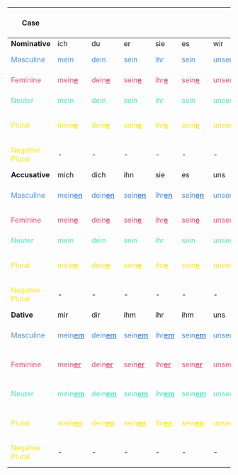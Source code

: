 <style>
blue { color: #4A90E2 }
red { color: #E94E77 }
green { color: #50E3C2 }
yellow { color: #F8E71C }
</style>

| **Case**                         |                                        |                                    |                                     |                                     |                                     |                                    |                                    |                                    |                                    | **Adjective:<br>Bestimmte Artikel**                             | **Adjective:<br>Unbestimmte Artikel**                              | **Adjective:<br>Ohne Artikel**                                     |**Welch**                                        | **Demonstrativartikel**                        |
|----------------------------------|----------------------------------------|------------------------------------|-------------------------------------|-------------------------------------|-------------------------------------|------------------------------------|------------------------------------|------------------------------------|------------------------------------|-----------------------------------------------------------------|--------------------------------------------------------------------|--------------------------------------------------------------------|-------------------------------------------------|------------------------------------------------|
| **Nominative**                   | ich                                    | du                                 | er                                  | sie                                 | es                                  | wir                                | ihr                                | sie                                | Sie                                | -                                                               | -                                                                  | -                                                                  | -                                               | -                                              |
| <blue>Masculine</blue>           | <blue>mein</blue>                      | <blue>dein</blue>                  | <blue>sein</blue>                   | <blue>ihr</blue>                    | <blue>sein</blue>                   | <blue>unser</blue>                 | <blue>euer</blue>                  | <blue>ihr</blue>                   | <blue>Ihr</blue>                   | <blue>der gross<u><b>e</u></b> Mann</blue>                      | <blue>ein gross<u><b>er</u></b> Mann</blue>                        | <blue>gross<u><b>er</u></b> Mann</blue>                            | <blue>welch<u><b>er</b></u> Mann</blue>         | <blue>dies<u><b>er</b></u> Mann</blue>         |
| <red>Feminine</red>              | <red>mein<u><b>e</u></b></red>         | <red>dein<u><b>e</u></b></red>     | <red>sein<u><b>e</u></b></red>      | <red>ihr<u><b>e</u></b></red>       | <red>sein<u><b>e</u></b></red>      | <red>unser<u><b>e</u></b></red>    | <red>euer<u><b>e</u></b></red>     | <red>ihr<u><b>e</u></b></red>      | <red>Ihr<u><b>e</u></b></red>      | <red>die gross<u><b>e</u></b> Frau</red>                        | <red>ein<u><b>e</u></b> gross<u><b>e</u></b> Frau</red>            | <red>gross<u><b>e</u></b> Frau</red>                               | <red>welch<u><b>e</b></u> Frau</red>            | <red>dies<u><b>e</b></u> Frau</red>            |
| <green>Neuter</green>            | <green>mein</green>                    | <green>dein</green>                | <green>sein</green>                 | <green>ihr</green>                  | <green>sein</green>                 | <green>unser</green>               | <green>euer</green>                | <green>ihr</green>                 | <green>Ihr</green>                 | <green>das gross<u><b>e</u></b> Auto</green>                    | <green>ein gross<u><b>es</u></b> Auto</green>                      | <green>gross<u><b>es</u></b> Auto</green>                          | <green>welch<u><b>es</b></u> Auto</green>       | <green>dies<u><b>es</b></u> Auto</green>       |
| <yellow>Plural</yellow>          | <yellow>mein<u><b>e</u></b></yellow>   | <yellow>dein<u><b>e</u></yellow>   | <yellow>sein<u><b>e</u></yellow>    | <yellow>ihr<u><b>e</u></yellow>     | <yellow>sein<u><b>e</u></yellow>    | <yellow>unser<u><b>e</u></yellow>  | <yellow>euer<u><b>e</u></yellow>   | <yellow>ihr<u><b>e</u></yellow>    | <yellow>Ihr<u><b>e</u></yellow>    | <yellow>die gross<u><b>en</b></u> Leute</yellow>                | <yellow>gross<u><b>e</b></u> Leute</yellow>                        | <yellow>gross<u><b>e</b></u> Leute</yellow>                        | <yellow>welch<u><b>e</b></u> Leute</yellow>     | <yellow>dies<u><b>e</b></u> Leute</yellow>     |
| <yellow>Negative Plural</yellow> | -                                      | -                                  | -                                   | -                                   | -                                   | -                                  | -                                  | -                                  | -                                  | -                                                               | <yellow>keine gross<u><b>en</u> Leute</yellow>                     | <yellow>keine gross<u><b>en</b></u> Leute</yellow>                 | -                                               | -                                              |
| **Accusative**                   | mich                                   | dich                               | ihn                                 | sie                                 | es                                  | uns                                | euch                               | sie                                | Sie                                | -                                                               | -                                                                  | -                                                                  | -                                               | -                                              |
| <blue>Masculine</blue>           | <blue>mein<u><b>en</u></blue>          | <blue>dein<u><b>en</u></blue>      | <blue>sein<u><b>en</u></blue>       | <blue>ihr<u><b>en</u></blue>        | <blue>sein<u><b>en</u></blue>       | <blue>unser<u><b>en</u></blue>     | <blue>euer<u><b>en</u></blue>      | <blue>ihr<u><b>en</u></blue>       | <blue>Ihr<u><b>en</u></blue>       | <blue>de<u><b>n</u></b> gross<u><b>en</b></u> Mann</blue>       | <blue>ein<u><b>en</u></b> gross<u><b>en</b></u> Mann</blue>        | <blue>gross<u><b>en</b></u> Mann</blue>                            | <blue>welch<u><b>en</b></u> Mann</blue>         | <blue>dies<u><b>en</b></u> Mann</blue>         |
| <red>Feminine</red>              | <red>mein<u><b>e</u></red>             | <red>dein<u><b>e</u></red>         | <red>sein<u><b>e</u></red>          | <red>ihr<u><b>e</u></red>           | <red>sein<u><b>e</u></red>          | <red>unser<u><b>e</u></red>        | <red>euer<u><b>e</u></red>         | <red>ihr<u><b>e</u></red>          | <red>Ihr<u><b>e</u></red>          | <red>die gross<u><b>e</b></u> Frau</red>                        | <red>ein<u><b>e</u></b> gross<u><b>e</b></u> Frau</red>            | <red>gross<u><b>e</b></u> Frau</red>                               | <red>welch<u><b>e</b></u> Frau</red>            | <red>dies<u><b>e</b></u> Frau</red>            |
| <green>Neuter</green>            | <green>mein</green>                    | <green>dein</green>                | <green>sein</green>                 | <green>ihr</green>                  | <green>sein</green>                 | <green>unser</green>               | <green>euer</green>                | <green>ihr</green>                 | <green>Ihr</green>                 | <green>das gross<u><b>e</b></u> Auto</green>                    | <green>ein gross<u><b>es</b></u> Auto</green>                      | <green>gross<u><b>es</b></u> Auto</green>                          | <green>welch<u><b>es</b></u> Auto</green>       | <green>dies<u><b>es</b></u> Auto</green>       |
| <yellow>Plural</yellow>          | <yellow>mein<u><b>e</u></yellow>       | <yellow>dein<u><b>e</u></yellow>   | <yellow>sein<u><b>e</u></yellow>    | <yellow>ihr<u><b>e</u></yellow>     | <yellow>sein<u><b>e</u></yellow>    | <yellow>unser<u><b>e</u></yellow>  | <yellow>euer<u><b>e</u></yellow>   | <yellow>ihr<u><b>e</u></yellow>    | <yellow>Ihr<u><b>e</u></yellow>    | <yellow>die gross<u><b>en</b></u> Leute</yellow>                | <yellow>gross<u><b>e</b></u> Leute</yellow>                        | <yellow>gross<u><b>e</b></u> Leute</yellow>                        | <yellow>welch<u><b>e</b></u> Leute</yellow>     | <yellow>dies<u><b>e</b></u> Leute</yellow>     |
| <yellow>Negative Plural</yellow> | -                                      | -                                  | -                                   | -                                   | -                                   | -                                  | -                                  | -                                  | -                                  | -                                                               | <yellow>keine gross<u><b>en</b></u> Leute</yellow>                 | <yellow>keine gross<u><b>en</b></u> Leute</yellow>                 | -                                               | -                                              |
| **Dative**                       | mir                                    | dir                                | ihm                                 | ihr                                 | ihm                                 | uns                                | euch                               | ihnen                              | Ihnen                              | -                                                               | -                                                                  | -                                                                  | -                                               | -                                              |
| <blue>Masculine</blue>           | <blue>mein<u><b>em</u></blue>          | <blue>dein<u><b>em</u></blue>      | <blue>sein<u><b>em</u></blue>       | <blue>ihr<u><b>em</u></blue>        | <blue>sein<u><b>em</u></blue>       | <blue>unser<u><b>em</u></blue>     | <blue>euer<u><b>em</u></blue>      | <blue>ihr<u><b>em</u></blue>       | <blue>Ihr<u><b>em</u></blue>       | <blue>de<u><b>m</u></b> gross<u><b>en</b></u> Mann</blue>       | <blue>ein<u><b>em</u></b> gross<u><b>en</b></u> Mann</blue>        | <blue>gross<u><b>em</b></u> Mann</blue>                            | <blue>welch<u><b>em</b></u> Mann</blue>         | <blue>dies<u><b>em</b></u> Mann</blue>         |
| <red>Feminine</red>              | <red>mein<u><b>er</u></red>            | <red>dein<u><b>er</u></red>        | <red>sein<u><b>er</u></red>         | <red>ihr<u><b>er</u></red>          | <red>sein<u><b>er</u></red>         | <red>unser<u><b>er</u></red>       | <red>euer<u><b>er</u></red>        | <red>ihr<u><b>er</u></red>         | <red>Ihr<u><b>er</u></red>         | <red>d<u><b>er</u></b> gross<u><b>en</b></u> Frau</red>         | <red>ein<u><b>er</u></b> gross<u><b>en</b></u> Frau</red>          | <red>gross<u><b>er</b></u> Frau</red>                              | <red>welch<u><b>er</b></u> Frau</red>           | <red>dies<u><b>er</b></u> Frau</red>           |
| <green>Neuter</green>            | <green>mein<u><b>em</u></green>        | <green>dein<u><b>em</u></green>    | <green>sein<u><b>em</u></green>     | <green>ihr<u><b>em</u></green>      | <green>sein<u><b>em</u></green>     | <green>unser<u><b>em</u></green>   | <green>euer<u><b>em</u></green>    | <green>ihr<u><b>em</u></green>     | <green>Ihr<u><b>em</u></green>     | <green>de<u><b>m</u></b> gross<u><b>en</b></u> Auto</green>     | <green>ein<u><b>em</u></b> gross<u><b>en</b></u> Auto</green>      | <green>gross<u><b>em</b></u> Auto</green>                          | <green>welch<u><b>em</b></u> Auto</green>       | <green>dies<u><b>em</b></u> Auto</green>       |
| <yellow>Plural</yellow>          | <yellow>mein<u><b>en</u></yellow>      | <yellow>dein<u><b>en</u></yellow>  | <yellow>sein<u><b>en</u></yellow>   | <yellow>ihr<u><b>en</u></yellow>    | <yellow>sein<u><b>en</u></yellow>   | <yellow>unser<u><b>en</yellow>     | <yellow>euer<u><b>en</yellow>      | <yellow>ihr<u><b>en</yellow>       | <yellow>Ihr<u><b>en</yellow>       | <yellow>de<u><b>n</u></b> gross<u><b>en</b></u> Leuten</yellow> | <yellow>gross<u><b>e</b></u> Leuten</yellow>                       | <yellow>gross<u><b>en</b></u> Leuten</yellow>                      | <yellow>welch<u><b>en</b></u> Leuten</yellow>   | <yellow>dies<u><b>en</b></u> Leuten</yellow>   |
| <yellow>Negative Plural</yellow> | -                                      | -                                  | -                                   | -                                   | -                                   | -                                  | -                                  | -                                  | -                                  | -                                                               | <yellow>kein<u><b>en</b></u> gross<u><b>en</b></u> Leuten</yellow> | <yellow>kein<u><b>en</b></u> gross<u><b>en</b></u> Leuten</yellow> | -                                               | -                                              |